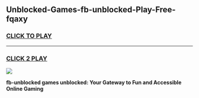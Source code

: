 
## Unblocked-Games-fb-unblocked-Play-Free-fqaxy
<h3>
<a href="https://premium76.site?title=fb-unblocked&ref=18A1">CLICK TO PLAY</a></h3>
<hr>

<h3>
<a href="https://premium76.site?title=fb-unblocked&ref=18A1">CLICK 2 PLAY</a>
  
</h3>

<a href="https://premium76.site?title=fb-unblocked&ref=18A1"><img src="https://clearcache.store/games.png"></a>


**fb-unblocked games unblocked: Your Gateway to Fun and Accessible Online Gaming**
